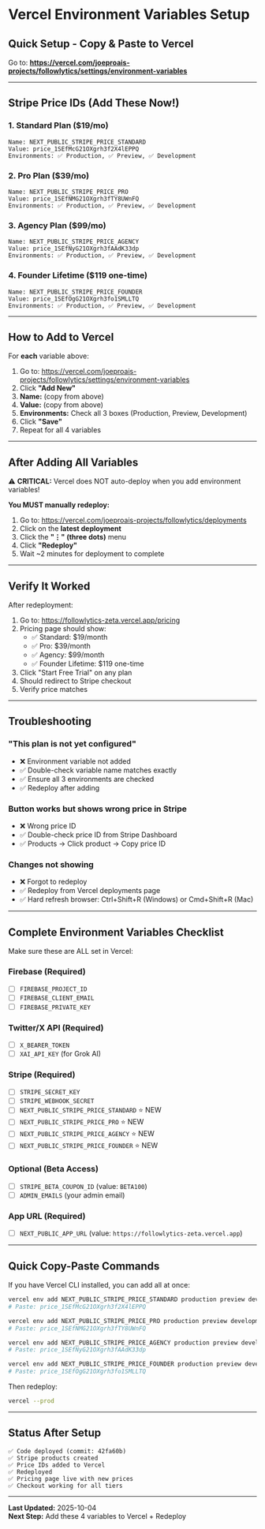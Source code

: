 # Vercel Environment Variables Setup

## Quick Setup - Copy & Paste to Vercel

Go to: **https://vercel.com/joeproais-projects/followlytics/settings/environment-variables**

---

## Stripe Price IDs (Add These Now!)

### 1. Standard Plan ($19/mo)
```
Name: NEXT_PUBLIC_STRIPE_PRICE_STANDARD
Value: price_1SEfMcG21OXgrh3f2X4lEPPQ
Environments: ✅ Production, ✅ Preview, ✅ Development
```

### 2. Pro Plan ($39/mo)
```
Name: NEXT_PUBLIC_STRIPE_PRICE_PRO
Value: price_1SEfNMG21OXgrh3fTY8UWnFQ
Environments: ✅ Production, ✅ Preview, ✅ Development
```

### 3. Agency Plan ($99/mo)
```
Name: NEXT_PUBLIC_STRIPE_PRICE_AGENCY
Value: price_1SEfNyG21OXgrh3fAAdK33dp
Environments: ✅ Production, ✅ Preview, ✅ Development
```

### 4. Founder Lifetime ($119 one-time)
```
Name: NEXT_PUBLIC_STRIPE_PRICE_FOUNDER
Value: price_1SEfOgG21OXgrh3fo1SMLLTQ
Environments: ✅ Production, ✅ Preview, ✅ Development
```

---

## How to Add to Vercel

For **each** variable above:

1. Go to: https://vercel.com/joeproais-projects/followlytics/settings/environment-variables
2. Click **"Add New"**
3. **Name:** (copy from above)
4. **Value:** (copy from above)
5. **Environments:** Check all 3 boxes (Production, Preview, Development)
6. Click **"Save"**
7. Repeat for all 4 variables

---

## After Adding All Variables

⚠️ **CRITICAL:** Vercel does NOT auto-deploy when you add environment variables!

**You MUST manually redeploy:**

1. Go to: https://vercel.com/joeproais-projects/followlytics/deployments
2. Click on the **latest deployment**
3. Click the **"⋮" (three dots)** menu
4. Click **"Redeploy"**
5. Wait ~2 minutes for deployment to complete

---

## Verify It Worked

After redeployment:

1. Go to: https://followlytics-zeta.vercel.app/pricing
2. Pricing page should show:
   - ✅ Standard: $19/month
   - ✅ Pro: $39/month
   - ✅ Agency: $99/month
   - ✅ Founder Lifetime: $119 one-time
3. Click "Start Free Trial" on any plan
4. Should redirect to Stripe checkout
5. Verify price matches

---

## Troubleshooting

### "This plan is not yet configured"
- ❌ Environment variable not added
- ✅ Double-check variable name matches exactly
- ✅ Ensure all 3 environments are checked
- ✅ Redeploy after adding

### Button works but shows wrong price in Stripe
- ❌ Wrong price ID
- ✅ Double-check price ID from Stripe Dashboard
- ✅ Products → Click product → Copy price ID

### Changes not showing
- ❌ Forgot to redeploy
- ✅ Redeploy from Vercel deployments page
- ✅ Hard refresh browser: Ctrl+Shift+R (Windows) or Cmd+Shift+R (Mac)

---

## Complete Environment Variables Checklist

Make sure these are ALL set in Vercel:

### Firebase (Required)
- [ ] `FIREBASE_PROJECT_ID`
- [ ] `FIREBASE_CLIENT_EMAIL`
- [ ] `FIREBASE_PRIVATE_KEY`

### Twitter/X API (Required)
- [ ] `X_BEARER_TOKEN`
- [ ] `XAI_API_KEY` (for Grok AI)

### Stripe (Required)
- [ ] `STRIPE_SECRET_KEY`
- [ ] `STRIPE_WEBHOOK_SECRET`
- [ ] `NEXT_PUBLIC_STRIPE_PRICE_STANDARD` ⭐ NEW
- [ ] `NEXT_PUBLIC_STRIPE_PRICE_PRO` ⭐ NEW
- [ ] `NEXT_PUBLIC_STRIPE_PRICE_AGENCY` ⭐ NEW
- [ ] `NEXT_PUBLIC_STRIPE_PRICE_FOUNDER` ⭐ NEW

### Optional (Beta Access)
- [ ] `STRIPE_BETA_COUPON_ID` (value: `BETA100`)
- [ ] `ADMIN_EMAILS` (your admin email)

### App URL (Required)
- [ ] `NEXT_PUBLIC_APP_URL` (value: `https://followlytics-zeta.vercel.app`)

---

## Quick Copy-Paste Commands

If you have Vercel CLI installed, you can add all at once:

```bash
vercel env add NEXT_PUBLIC_STRIPE_PRICE_STANDARD production preview development
# Paste: price_1SEfMcG21OXgrh3f2X4lEPPQ

vercel env add NEXT_PUBLIC_STRIPE_PRICE_PRO production preview development
# Paste: price_1SEfNMG21OXgrh3fTY8UWnFQ

vercel env add NEXT_PUBLIC_STRIPE_PRICE_AGENCY production preview development
# Paste: price_1SEfNyG21OXgrh3fAAdK33dp

vercel env add NEXT_PUBLIC_STRIPE_PRICE_FOUNDER production preview development
# Paste: price_1SEfOgG21OXgrh3fo1SMLLTQ
```

Then redeploy:
```bash
vercel --prod
```

---

## Status After Setup

```
✅ Code deployed (commit: 42fa60b)
✅ Stripe products created
✅ Price IDs added to Vercel
✅ Redeployed
✅ Pricing page live with new prices
✅ Checkout working for all tiers
```

---

**Last Updated:** 2025-10-04  
**Next Step:** Add these 4 variables to Vercel + Redeploy
